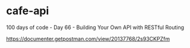 # cafe-api
100 days of code - Day 66 - Building Your Own API with RESTful Routing

https://documenter.getpostman.com/view/20137768/2s93CKPZfm

